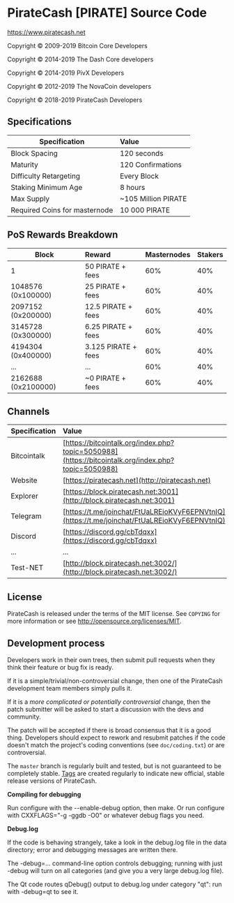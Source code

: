                   
PirateCash [PIRATE] Source Code
================================

https://www.piratecash.net


Copyright © 2009-2019	Bitcoin Core Developers

Copyright © 2014-2019	The Dash Core developers

Copyright © 2014-2019	PivX Developers

Copyright © 2012-2019	The NovaCoin developers

Copyright © 2018-2019	PirateCash Developers


## Specifications


| Specification                 | Value               |
| ----------------------------- |:--------------------|
| Block Spacing                 | 120 seconds         |
| Maturity                      | 120 Confirmations   |
| Difficulty Retargeting        | Every Block         |
| Staking Minimum Age           | 8 hours             |
| Max Supply                    | ~105 Million PIRATE |
| Required Coins for masternode | 10 000 PIRATE       |


## PoS Rewards Breakdown

| Block                 | Reward              | Masternodes | Stakers   |
|---------------------- |:------------------- |:----------- |:--------- |
| 1                     | 50    PIRATE + fees | 60%         | 40%       |
| 1048576 (0x100000)    | 25    PIRATE + fees | 60%         | 40%       |
| 2097152 (0x200000)    | 12.5  PIRATE + fees | 60%         | 40%       |
| 3145728 (0x300000)    | 6.25  PIRATE + fees | 60%         | 40%       |
| 4194304 (0x400000)    | 3.125 PIRATE + fees | 60%         | 40%       |
| ...                   | ...                 | 60%         | 40%       |
| 2162688 (0x2100000)   | ~0    PIRATE + fees | 60%         | 40%       |



## Channels

| Specification | Value             |
| ------------- |:------------------|
| Bitcointalk   | [https://bitcointalk.org/index.php?topic=5050988](https://bitcointalk.org/index.php?topic=5050988)       |
| Website       | [https://piratecash.net](http://piratecash.net) |
| Explorer      | [https://block.piratecash.net:3001](http://block.piratecash.net:3001)|
| Telegram	| [https://t.me/joinchat/FtUaLREioKVyF6EPNVtnIQ](https://t.me/joinchat/FtUaLREioKVyF6EPNVtnIQ)|
| Discord       | [https://discord.gg/cbTdqxx](https://discord.gg/cbTdqxx)|
| ...           | ... |
| Test-NET	| [http://block.piratecash.net:3002/](http://block.piratecash.net:3002/)|

License
-------

PirateCash is released under the terms of the MIT license. See `COPYING` for more
information or see http://opensource.org/licenses/MIT.

Development process
-------------------

Developers work in their own trees, then submit pull requests when they think
their feature or bug fix is ready.

If it is a simple/trivial/non-controversial change, then one of the PirateCash
development team members simply pulls it.

If it is a *more complicated or potentially controversial* change, then the patch
submitter will be asked to start a discussion with the devs and community.

The patch will be accepted if there is broad consensus that it is a good thing.
Developers should expect to rework and resubmit patches if the code doesn't
match the project's coding conventions (see `doc/coding.txt`) or are
controversial.

The `master` branch is regularly built and tested, but is not guaranteed to be
completely stable. [Tags](https://github.com/piratecash/piratecash/tags) are created
regularly to indicate new official, stable release versions of PirateCash.


**Compiling for debugging**

Run configure with the --enable-debug option, then make. Or run configure with
CXXFLAGS="-g -ggdb -O0" or whatever debug flags you need.

**Debug.log**

If the code is behaving strangely, take a look in the debug.log file in the data directory;
error and debugging messages are written there.

The -debug=... command-line option controls debugging; running with just -debug will turn
on all categories (and give you a very large debug.log file).

The Qt code routes qDebug() output to debug.log under category "qt": run with -debug=qt
to see it.

